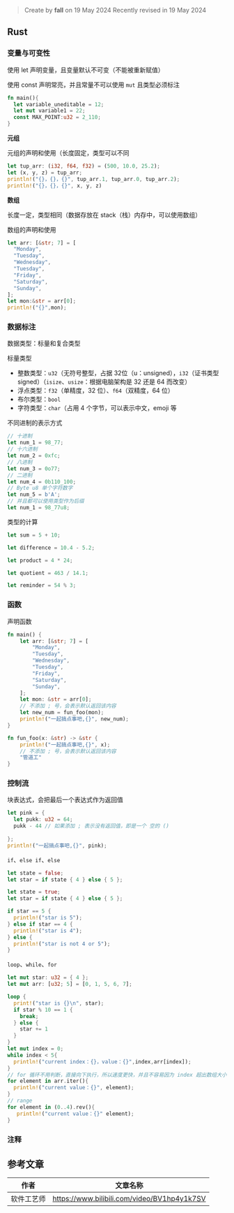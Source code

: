 >Create by **fall** on 19 May 2024
>Recently revised in 19 May 2024

## Rust

### 变量与可变性

使用 let 声明变量，且变量默认不可变（不能被重新赋值）

使用 const 声明常亮，并且常量不可以使用 `mut` 且类型必须标注

```rust
fn main(){
  let variable_uneditable = 12;
  let mut variable1 = 22;
  const MAX_POINT:u32 = 2_110;
}
```

**元组**

元组的声明和使用（长度固定，类型可以不同

```rust
let tup_arr: (i32, f64, f32) = (500, 10.0, 25.2);
let (x, y, z) = tup_arr;
println!("{}，{}，{}", tup_arr.1, tup_arr.0, tup_arr.2);
println!("{}，{}，{}", x, y, z)
```

**数组**

长度一定，类型相同（数据存放在 stack（栈）内存中，可以使用数组）

数组的声明和使用

```rust
let arr: [&str; 7] = [
  "Monday",
  "Tuesday",
  "Wednesday",
  "Tuesday",
  "Friday",
  "Saturday",
  "Sunday",
];
let mon:&str = arr[0];
println!("{}",mon);
```

### 数据标注

数据类型：标量和复合类型

标量类型

- 整数类型：`u32`（无符号整型，占据 32位（u：unsigned），`i32`（证书类型 signed）（`isize`、`usize`：根据电脑架构是 32 还是 64 而改变）
- 浮点类型：`f32`（单精度，32 位）、`f64`（双精度，64 位）
- 布尔类型：`bool`
- 字符类型：`char`（占用 4 个字节，可以表示中文，emoji 等

不同进制的表示方式

```rust
// 十进制
let num_1 = 98_77;
// 十六进制
let num_2 = 0xfc;
// 八进制
let num_3 = 0o77;
// 二进制
let num_4 = 0b110_100;
// Byte u8 单个字符数字
let num_5 = b'A';
// 并且都可以使用类型作为后缀
let num_1 = 98_77u8;
```

类型的计算

```rust
let sum = 5 + 10;

let difference = 10.4 - 5.2;

let product = 4 * 24;

let quotient = 463 / 14.1;

let reminder = 54 % 3;
```

### 函数

声明函数

```rust
fn main() {
    let arr: [&str; 7] = [
        "Monday",
        "Tuesday",
        "Wednesday",
        "Tuesday",
        "Friday",
        "Saturday",
        "Sunday",
    ];
    let mon: &str = arr[0];
    // 不添加 ; 号，会表示默认返回该内容
    let new_num = fun_foo(mon);
    println!("一起搞点事吧,{}", new_num);
}

fn fun_foo(x: &str) -> &str {
    println!("一起搞点事吧,{}", x);
    // 不添加 ; 号，会表示默认返回该内容
    "管道工"
}

```



### 控制流

块表达式，会把最后一个表达式作为返回值

```rust
let pink = {
  let pukk: u32 = 64;
  pukk - 44 // 如果添加 ; 表示没有返回值，即是一个 空的 ()
  
};
println!("一起搞点事吧,{}", pink);

```

`if`、`else if`、`else`

```rust
let state = false;
let star = if state { 4 } else { 5 };

let state = true;
let star = if state { 4 } else { 5 };

if star == 5 {
  println!("star is 5");
} else if star == 4 {
  println!("star is 4");
} else {
  println!("star is not 4 or 5");
}
```

`loop`、`while`、`for`

```rust
let mut star: u32 = { 4 };
let mut arr: [u32; 5] = [0, 1, 5, 6, 7];

loop {
  print!("star is {}\n", star);
  if star % 10 == 1 {
    break;
  } else {
    star += 1
  }
}
let mut index = 0;
while index < 5{
  println!("current index：{}，value：{}",index,arr[index]);
}
// for 循环不用判断，直接向下执行，所以速度更快，并且不容易因为 index 超出数组大小导致出错
for element in arr.iter(){
  println!("current value：{}", element);
}
// range
for element in (0..4).rev(){
   println!("current value：{}" element);
}
```



### 注释


## 参考文章

| 作者       | 文章名称                                    |
| ---------- | ------------------------------------------- |
| 软件工艺师 | https://www.bilibili.com/video/BV1hp4y1k7SV |


